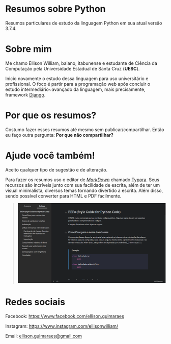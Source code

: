 # Resumos sobre Python

Resumos particulares de estudo da linguagem Python em sua atual versão 3.7.4. 



# Sobre mim

Me chamo Ellison William, baiano, itabunense e estudante de Ciência da Computação pela Universidade Estadual de Santa Cruz (**UESC**).

Inicio novamente o estudo dessa linguagem para uso universitário e profissional. O foco é partir para a programação web após concluir o estudo intermediário~avançado da linguagem, mais precisamente, framework [Django](https://www.djangoproject.com/).



# Por que os resumos?

Costumo fazer esses resumos até mesmo sem publicar/compartilhar. Então eu faço outra pergunta: **Por que não compartilhar?**



# Ajude você também!

Aceito qualquer tipo de sugestão e de alteração. 

Para fazer os resumos uso o editor de *[MarkDown](https://pt.wikipedia.org/wiki/Markdown)* chamado [Typora](https://typora.io/). Seus recursos são incríveis junto com sua facilidade de escrita, além de ter um visual minimalista, diversos temas tornando divertido a escrita. Além disso, sendo possível converter para HTML e PDF facilmente.

> ![Typora Markdown Editor](gh-pages/img/typora.png)



# Redes sociais

Facebook: https://www.facebook.com/ellison.guimaraes

Instagram: https://www.instagram.com/ellisonwilliam/

Email: ellison.guimaraes@gmail.com

